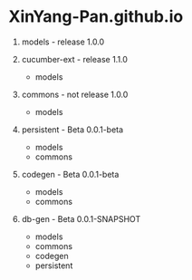 # XinYang-Pan.github.io

1. models - release 1.0.0

2. cucumber-ext - release 1.1.0
    * models
3. commons - not release 1.0.0
    * models
4. persistent - Beta 0.0.1-beta
    * models
    * commons
5. codegen - Beta 0.0.1-beta
    * models
    * commons
6. db-gen - Beta 0.0.1-SNAPSHOT
    * models
    * commons
    * codegen
    * persistent
  
